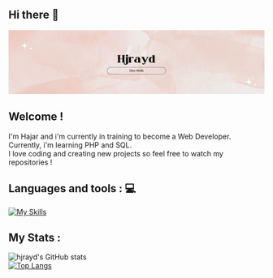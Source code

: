 ## Hi there 👋
![alt text](banniere.png)
<!--
**hjrayd/hjrayd** is a ✨ _special_ ✨ repository because its `README.md` (this file) appears on your GitHub profile.-->

## Welcome ! 
I'm Hajar and i'm currently in training to become a Web Developer. <br>
Currently, i'm learning PHP and SQL. <br>
I love coding and creating new projects so feel free to watch my repositories ! <br>

## Languages and tools : :computer:
[![My Skills](https://skillicons.dev/icons?i=js,html,css,php,mysql,git,figma,symfony,vscode)](https://skillicons.dev)

## My Stats : 
![hjrayd's GitHub stats](https://github-readme-stats.vercel.app/api?username=hjrayd&show_icons=true&theme=rose) <br>
[![Top Langs](https://github-readme-stats.vercel.app/api/top-langs/?username=hjrayd&show_icons=true&theme=rose)](https://github.com/hjrayd/github-readme-stats)

